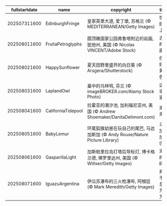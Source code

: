 |fullstartdate|name|copyright|title|image|
|--|--|--|--|--|
202507311600|EdinburghFringe|皇家英里大道, 爱丁堡, 苏格兰 (© MEDITERRANEAN/Getty Images)|惊喜随时上演|![](/zh-CN/2025/08/202507311600EdinburghFringe.jpg)|
202508011600|FruitaPetroglyphs|圆顶礁国家公园弗鲁塔附近的岩画, 犹他州, 美国 (© Nicolas VINCENT/Adobe Stock)|古老的岩画|![](/zh-CN/2025/08/202508011600FruitaPetroglyphs.jpg)|
202508021600|HappySunflower|夏天田野里盛开的向日葵 (© Arsgera/Shutterstock)|你好，黄色！|![](/zh-CN/2025/08/202508021600HappySunflower.jpg)|
202508031600|LaplandOwl|巢中的乌林鸮, 芬兰 (© imageBROKER.com/Alamy Stock Photo)|这是谁的家？|![](/zh-CN/2025/08/202508031600LaplandOwl.jpg)|
202508041600|CaliforniaTidepool|拉霍亚的潮汐池‌, 加利福尼亚州, 美国 (© Andrew Shoemaker/DanitaDelimont.com)|潮起潮落|![](/zh-CN/2025/08/202508041600CaliforniaTidepool.jpg)|
202508051600|BabyLemur|环尾狐猴幼崽在玩自己的尾巴‌, 马达加斯加 (© Andy Rouse/Nature Picture Library)|马达加斯加原住民|![](/zh-CN/2025/08/202508051600BabyLemur.jpg)|
202508061600|GasparillaLight|加斯帕里拉岛灯塔后导标灯, 博卡格兰德, 佛罗里达州, 美国 (© Wiltser/Getty Images)|海岸的密码|![](/zh-CN/2025/08/202508061600GasparillaLight.jpg)|
202508071600|IguazuArgentina|伊瓜苏瀑布的三火枪瀑布, 阿根廷 (© Mark Meredith/Getty Images)|奔流不息，为你为我|![](/zh-CN/2025/08/202508071600IguazuArgentina.jpg)|
